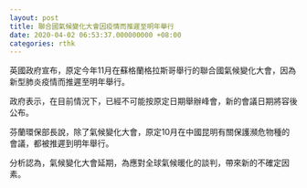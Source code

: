 ```yaml
---
layout: post
title: 聯合國氣候變化大會因疫情而推遲至明年舉行
date: 2020-04-02 06:53:37.000000000 +08:00
categories: rthk
---
```


英國政府宣布，原定今年11月在蘇格蘭格拉斯哥舉行的聯合國氣候變化大會，因為新型肺炎疫情而推遲至明年舉行。

政府表示，在目前情況下，已經不可能按原定日期舉辦峰會，新的會議日期將容後公布。

芬蘭環保部長說，除了氣候變化大會，原定10月在中國昆明有關保護瀕危物種的會議，都被推遲到明年舉行。

分析認為，氣候變化大會延期，為應對全球氣候暖化的談判，帶來新的不確定因素。
